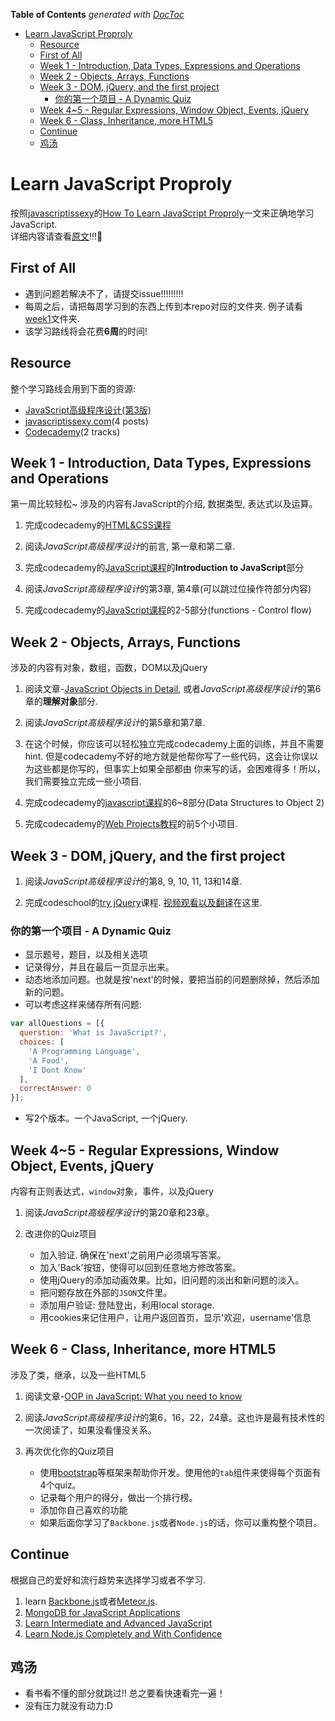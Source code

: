 <!-- START doctoc generated TOC please keep comment here to allow auto update -->
<!-- DON'T EDIT THIS SECTION, INSTEAD RE-RUN doctoc TO UPDATE -->
**Table of Contents**  *generated with [DocToc](https://github.com/thlorenz/doctoc)*

- [Learn JavaScript Proproly](#learn-javascript-proproly)
  - [Resource](#resource)
  - [First of All](#first-of-all)
  - [Week 1 - Introduction, Data Types, Expressions and Operations](#week-1---introduction-data-types-expressions-and-operations)
  - [Week 2 - Objects, Arrays, Functions](#week-2---objects-arrays-functions)
  - [Week 3 - DOM, jQuery, and the first project](#week-3---dom-jquery-and-the-first-project)
    - [你的第一个项目 - A Dynamic Quiz](#%E4%BD%A0%E7%9A%84%E7%AC%AC%E4%B8%80%E4%B8%AA%E9%A1%B9%E7%9B%AE---a-dynamic-quiz)
  - [Week 4~5 - Regular Expressions, Window Object, Events, jQuery](#week-45---regular-expressions-window-object-events-jquery)
  - [Week 6 - Class, Inheritance, more HTML5](#week-6---class-inheritance-more-html5)
  - [Continue](#continue)
  - [鸡汤](#%E9%B8%A1%E6%B1%A4)

<!-- END doctoc generated TOC please keep comment here to allow auto update -->

# Learn JavaScript Proproly
按照[javascriptissexy](http://javascriptissexy.com/)的[How To Learn JavaScript Proproly](http://javascriptissexy.com/how-to-learn-javascript-properly/)一文来正确地学习JavaScript.  
详细内容请查看[原文](http://javascriptissexy.com/how-to-learn-javascript-properly/)!!!:ghost:

## First of All
- 遇到问题若解决不了，请提交issue!!!!!!!!!
- 每周之后，请把每周学习到的东西上传到本repo对应的文件夹. 例子请看[week1](./week1)文件夹.
- 该学习路线将会花费**6周**的时间!

## Resource
整个学习路线会用到下面的资源:

- [JavaScript高级程序设计(第3版)](http://book.douban.com/subject/10546125/)
- [javascriptissexy.com](javascriptissexy.com)(4 posts)
- [Codecademy](http://www.codecademy.com/)(2 tracks)

## Week 1 - Introduction, Data Types, Expressions and Operations
第一周比较轻松~
涉及的内容有JavaScript的介绍, 数据类型, 表达式以及运算。

1. 完成codecademy的[HTML&CSS课程](http://www.codecademy.com/tracks/web)

2. 阅读*JavaScript高级程序设计*的前言, 第一章和第二章.
3. 完成codecademy的[JavaScript课程](http://www.codecademy.com/tracks/javascript)的**Introduction to JavaScript**部分

4. 阅读*JavaScript高级程序设计*的第3章, 第4章(可以跳过位操作符部分内容)

5. 完成codecademy的[JavaScript课程](http://www.codecademy.com/tracks/javascript)的2-5部分(functions - Control flow)

## Week 2 - Objects, Arrays, Functions
涉及的内容有对象，数组，函数，DOM以及jQuery

1. 阅读文章-[JavaScript Objects in Detail](http://javascriptissexy.com/javascript-objects-in-detail/), 或者*JavaScript高级程序设计*的第6章的**理解对象**部分.

2. 阅读*JavaScript高级程序设计*的第5章和第7章.

3. 在这个时候，你应该可以轻松独立完成codecademy上面的训练，并且不需要hint.
但是codecademy不好的地方就是他帮你写了一些代码，这会让你误以为这些都是你写的，但事实上如果全部都由
你来写的话，会困难得多！所以，我们需要独立完成一些小项目.

4. 完成codecademy的[javascript课程](http://www.codecademy.com/tracks/javascript)的6~8部分(Data Structures to Object 2)

5. 完成codecademy的[Web Projects教程](http://www.codecademy.com/tracks/projects)的前5个小项目.

## Week 3 - DOM, jQuery, and the first project
1. 阅读*JavaScript高级程序设计*的第8, 9, 10, 11, 13和14章.

2. 完成codeschool的[try jQuery](http://try.jquery.com/)课程. [视频观看以及翻译](http://blog.jobbole.com/37699/)在这里.

### 你的第一个项目 - A Dynamic Quiz
  - 显示题号，题目，以及相关选项
  - 记录得分，并且在最后一页显示出来。
  - 动态地添加问题。也就是按'next'的时候，要把当前的问题删除掉，然后添加新的问题。
  - 可以考虑这样来储存所有问题:
  ```javascript
  var allQuestions = [{
    querstion: 'What is JavaScript?',
    choices: [
      'A Programming Language',
      'A Food',
      'I Dont Know'
    ],
    correctAnswer: 0
  }];
  ```
  - 写2个版本。一个JavaScript, 一个jQuery.

## Week 4~5 - Regular Expressions, Window Object, Events, jQuery
内容有正则表达式，`window`对象，事件，以及jQuery

1. 阅读*JavaScript高级程序设计*的第20章和23章。

2. 改进你的Quiz项目
    - 加入验证. 确保在'next'之前用户必须填写答案。
    - 加入'Back'按钮，使得可以回到任意地方修改答案。
    - 使用jQuery的添加动画效果。比如，旧问题的淡出和新问题的淡入。
    - 把问题存放在外部的`JSON`文件里。
    - 添加用户验证: 登陆登出，利用local storage.
    - 用cookies来记住用户，让用户返回首页，显示'欢迎，username'信息

## Week 6 - Class, Inheritance, more HTML5
涉及了类，继承，以及一些HTML5

1. 阅读文章-[OOP in JavaScript: What you need to know](http://javascriptissexy.com/oop-in-javascript-what-you-need-to-know/)

2. 阅读*JavaScript高级程序设计*的第6，16，22，24章。这也许是最有技术性的一次阅读了，如果没看懂没关系。

3. 再次优化你的Quiz项目
    - 使用[bootstrap](http://getbootstrap.com/)等框架来帮助你开发。使用他的`tab`组件来使得每个页面有4个quiz。
    - 记录每个用户的得分，做出一个排行榜。
    - 添加你自己喜欢的功能
    - 如果后面你学习了`Backbone.js`或者`Node.js`的话，你可以重构整个项目。


## Continue
根据自己的爱好和流行趋势来选择学习或者不学习.

1. learn [Backbone.js](http://javascriptissexy.com/learn-backbone-js-completely/)或者[Meteor.js](http://javascriptissexy.com/learn-meteor-js-properly/).
2. [MongoDB for JavaScript Applications](https://mongodb-book.javascriptissexy.com/)
3. [Learn Intermediate and Advanced JavaScript](http://javascriptissexy.com/learn-intermediate-and-advanced-javascript/)
4. [Learn Node.js Completely and With Confidence](http://javascriptissexy.com/learn-node-js-completely-and-with-confidence/)

## 鸡汤
- 看书看不懂的部分就跳过!! 总之要看快速看完一遍！
- 没有压力就没有动力:D
